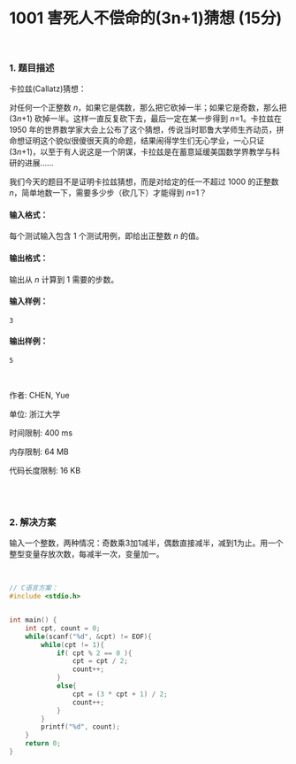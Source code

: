 # 1001 害死人不偿命的(3n+1)猜想   (15分)

<br>

### 1. 题目描述

卡拉兹(Callatz)猜想：

对任何一个正整数 *n*，如果它是偶数，那么把它砍掉一半；如果它是奇数，那么把 (3*n*+1) 砍掉一半。这样一直反复砍下去，最后一定在某一步得到 *n*=1。卡拉兹在 1950 年的世界数学家大会上公布了这个猜想，传说当时耶鲁大学师生齐动员，拼命想证明这个貌似很傻很天真的命题，结果闹得学生们无心学业，一心只证 (3*n*+1)，以至于有人说这是一个阴谋，卡拉兹是在蓄意延缓美国数学界教学与科研的进展……

我们今天的题目不是证明卡拉兹猜想，而是对给定的任一不超过 1000 的正整数 *n*，简单地数一下，需要多少步（砍几下）才能得到 *n*=1？

#### 输入格式：

每个测试输入包含 1 个测试用例，即给出正整数 *n* 的值。

#### 输出格式：

输出从 *n* 计算到 1 需要的步数。

#### 输入样例：

```in
3
```

#### 输出样例：

```out
5
```

<br>

作者: CHEN, Yue

单位: 浙江大学

时间限制: 400 ms

内存限制: 64 MB

代码长度限制: 16 KB

<br>

<br>

### 2. 解决方案

输入一个整数，两种情况：奇数乘3加1减半，偶数直接减半，减到1为止。用一个整型变量存放次数，每减半一次，变量加一。

<br>

```c
// C语言方案：
#include <stdio.h>


int main() {
    int cpt, count = 0;
    while(scanf("%d", &cpt) != EOF){
        while(cpt != 1){
            if( cpt % 2 == 0 ){
                cpt = cpt / 2;
                count++;
            }
            else{
                cpt = (3 * cpt + 1) / 2;
                count++;
            }
        }
        printf("%d", count);
    }
    return 0;
}

```

